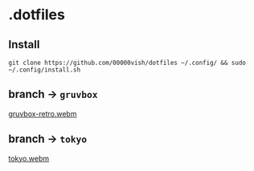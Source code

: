 # .dotfiles

## Install

```
git clone https://github.com/00000vish/dotfiles ~/.config/ && sudo ~/.config/install.sh
```

## branch -> `gruvbox`

[gruvbox-retro.webm](https://github.com/00000vish/dotfiles/assets/11762008/23d159a5-8211-493f-94e1-99fd2c3fcafb)

## branch -> `tokyo`

[tokyo.webm](https://github.com/00000vish/dotfiles/assets/11762008/dfbc15bf-e9ca-419f-ab05-9d91869b139d)
